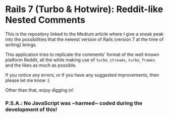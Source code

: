 # Rails 7 (Turbo & Hotwire): Reddit-like Nested Comments

This is the repository linked to the Medium article where I give a sneak peak into the possibilities that the newest version of Rails (version 7 at the time of writing) brings.

This application tries to replicate the comments' format of the well-known platform Reddit, all the while making use of `turbo_streams`, `turbo_frames` and the likes as much as possible.

If you notice any errors, or if you have any suggested improvements, then please let me know :)

Other than that, enjoy digging in!

### P.S.A.: No JavaScript was ~harmed~ coded during the development of this!
